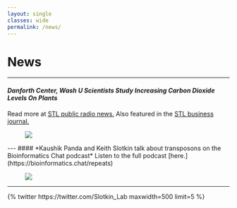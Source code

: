 ```yaml
---
layout: single
classes: wide
permalink: /news/
---
```

# News
---
#### *Danforth Center, Wash U Scientists Study Increasing Carbon Dioxide Levels On Plants*
Read more at [STL public radio news.](https://news.stlpublicradio.org/post/danforth-center-wash-u-scientists-study-increasing-carbon-dioxide-levels-plants) Also featured in the [STL business journal.](https://www.bizjournals.com/stlouis/news/2019/09/16/danforth-center-scientists-snag-9m-in-funding-to.html)

<figure class="half">
  <a href="https://www.danforthcenter.org/news/as-co2-levels-rise-danforth-center-scientists-explore-the-effect-on-plants-in-an-effort-to-improve-crops-for-a-changing-environment/?__sw_csrfToken=REzoyqxsammyaOEYLBWPPdBXkySo5Ehs"><img src="https://www.danforthcenter.org/app/uploads/2019/09/DSC_0884.jpg"></a>
</figure>
---
#### *Kaushik Panda and Keith Slotkin talk about transposons on the Bioinformatics Chat podcast*
Listen to the full podcast [here.](https://bioinformatics.chat/repeats)
<figure>
  <a href="https://bioinformatics.chat/repeats"><img src="https://bioinformatics.chat/img/header.svg"></a>
</figure>


---
<div class='jekyll-twitter-plugin' align="left">
    {% twitter https://twitter.com/Slotkin_Lab maxwidth=500 limit=5 %}
</div>
